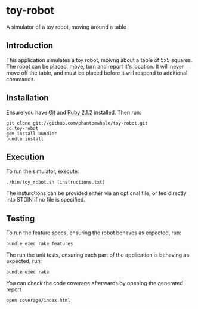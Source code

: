 # toy-robot

A simulator of a toy robot, moving around a table

## Introduction

This application simulates a toy robot, moivng about a table of 5x5 squares. The robot can be placed, move, turn and report it's location. It will never move off the table, and must be placed before it will respond to additional commands.

## Installation 

Ensure you have [Git](http://git-scm.com/downloads) and [Ruby 2.1.2](http://www.ruby-lang.org/en/downloads/) installed. Then run:

    git clone git://github.com/phantomwhale/toy-robot.git
    cd toy-robot
    gem install bundler
    bundle install

## Execution

To run the simulator, execute:

    ./bin/toy_robot.sh [instructions.txt]

The insturctions can be provided either via an optional file, or fed directly into STDIN if no file is specified.

## Testing

To run the feature specs, ensuring the robot behaves as expected, run:

    bundle exec rake features

The run the unit tests, ensuring each part of the application is behaving as expected, run:

    bundle exec rake 

You can check the code coverage afterwards by opening the generated report
  
    open coverage/index.html
